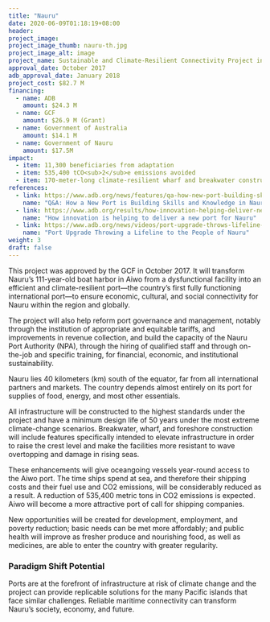 ```yaml
---
title: "Nauru"
date: 2020-06-09T01:18:19+08:00
header: 
project_image:
project_image_thumb: nauru-th.jpg
project_image_alt: image
project_name: Sustainable and Climate-Resilient Connectivity Project in Nauru
approval_date: October 2017
adb_approval_date: January 2018
project_cost: $82.7 M
financing:
  - name: ADB
    amount: $24.3 M
  - name: GCF
    amount: $26.9 M (Grant)
  - name: Government of Australia
    amount: $14.1 M
  - name: Government of Nauru
    amount: $17.5M
impact:
  - item: 11,300 beneficiaries from adaptation
  - item: 535,400 tCO<sub>2</sub>e emissions avoided
  - item: 170-meter-long climate-resilient wharf and breakwater constructed
references:
  - link: https://www.adb.org/news/features/qa-how-new-port-building-skills-and-knowledge-nauru
    name: "Q&A: How a New Port is Building Skills and Knowledge in Nauru"
  - link: https://www.adb.org/results/how-innovation-helping-deliver-new-port-nauru
    name: "How innovation is helping to deliver a new port for Nauru"
  - link: https://www.adb.org/news/videos/port-upgrade-throws-lifeline-people-nauru
    name: "Port Upgrade Throwing a Lifeline to the People of Nauru"
weight: 3
draft: false
---
```


This project was approved by the GCF in October 2017. It will transform Nauru’s 111-year-old boat harbor in Aiwo from a dysfunctional facility into an efficient and climate-resilient port—the country’s first fully functioning international port—to ensure economic, cultural, and social connectivity for Nauru within the region and globally.

The project will also help reform port governance and management, notably through the institution of appropriate and equitable tariffs, and improvements in revenue collection, and build the capacity of the Nauru Port Authority (NPA), through the hiring of qualified staff and through on-the-job and specific training, for financial, economic, and institutional sustainability. 

Nauru lies 40 kilometers (km) south of the equator, far from all international partners and markets. The country depends almost entirely on its port for supplies of food, energy, and most other essentials.

All infrastructure will be constructed to the highest standards under the project and have a minimum design life of 50 years under the most extreme climate-change scenarios. Breakwater, wharf, and foreshore construction will include features specifically intended to elevate infrastructure in order to raise the crest level and make the facilities more resistant to wave overtopping and damage in rising seas.

These enhancements will give oceangoing vessels year-round access to the Aiwo port. The time ships spend at sea, and therefore their shipping costs and their fuel use and CO2 emissions, will be considerably reduced as a result. A reduction of 535,400 metric tons in CO2 emissions is expected. Aiwo will become a more attractive port of call for shipping companies.

New opportunities will be created for development, employment, and poverty reduction; basic needs can be met more affordably; and public health will improve as fresher produce and nourishing food, as well as medicines, are able to enter the country with greater regularity.

### Paradigm Shift Potential

Ports are at the forefront of infrastructure at risk of climate change and the project can provide replicable solutions for the many Pacific islands that face similar challenges. Reliable maritime connectivity can transform Nauru’s society, economy, and future.